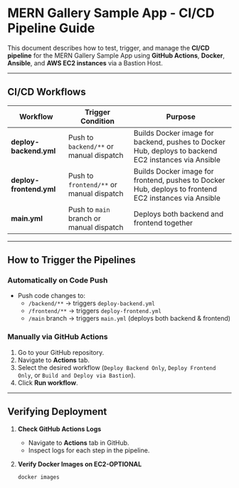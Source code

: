 # MERN Gallery Sample App - CI/CD Pipeline Guide

This document describes how to test, trigger, and manage the **CI/CD pipeline** for the MERN Gallery Sample App using **GitHub Actions**, **Docker**, **Ansible**, and **AWS EC2 instances** via a Bastion Host.

---

## CI/CD Workflows

| Workflow                | Trigger Condition | Purpose              |
|-------------------------|-------------------|----------------------|
| **deploy-backend.yml**  | Push to `backend/**` or manual dispatch | Builds Docker image for backend, pushes to Docker Hub, deploys to backend EC2 instances via Ansible |
| **deploy-frontend.yml** | Push to `frontend/**` or manual dispatch | Builds Docker image for frontend, pushes to Docker Hub, deploys to frontend EC2 instances via Ansible |
| **main.yml**            | Push to `main` branch or manual dispatch | Deploys both backend and frontend together | NOTE: THIS IS CURRENTLY DISABLED |

---

## How to Trigger the Pipelines

### Automatically on Code Push
- Push code changes to:
  - `/backend/**` → triggers `deploy-backend.yml`
  - `/frontend/**` → triggers `deploy-frontend.yml`
  - `/main` branch → triggers `main.yml` (deploys both backend & frontend)

### Manually via GitHub Actions
1. Go to your GitHub repository.
2. Navigate to **Actions** tab.
3. Select the desired workflow (`Deploy Backend Only`, `Deploy Frontend Only`, or `Build and Deploy via Bastion`).
4. Click **Run workflow**.

---

## Verifying Deployment

1. **Check GitHub Actions Logs**
   - Navigate to **Actions** tab in GitHub.
   - Inspect logs for each step in the pipeline.

2. **Verify Docker Images on EC2-OPTIONAL**
   ```bash
   docker images
